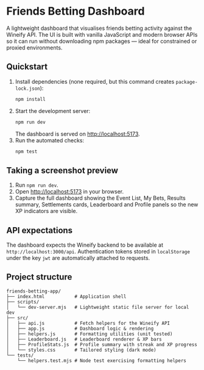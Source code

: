 # Friends Betting Dashboard

A lightweight dashboard that visualises friends betting activity against the Wineify API. The UI is built with vanilla JavaScript and modern browser APIs so it can run without downloading npm packages — ideal for constrained or proxied environments.

## Quickstart

1. Install dependencies (none required, but this command creates `package-lock.json`):
   ```bash
   npm install
   ```
2. Start the development server:
   ```bash
   npm run dev
   ```
   The dashboard is served on [http://localhost:5173](http://localhost:5173).
3. Run the automated checks:
   ```bash
   npm test
   ```

## Taking a screenshot preview

1. Run `npm run dev`.
2. Open [http://localhost:5173](http://localhost:5173) in your browser.
3. Capture the full dashboard showing the Event List, My Bets, Results summary, Settlements cards, Leaderboard and Profile panels so the new XP indicators are visible.

## API expectations

The dashboard expects the Wineify backend to be available at `http://localhost:3000/api`. Authentication tokens stored in `localStorage` under the key `jwt` are automatically attached to requests.

## Project structure

```
friends-betting-app/
├── index.html           # Application shell
├── scripts/
│   └── dev-server.mjs   # Lightweight static file server for local dev
├── src/
│   ├── api.js           # Fetch helpers for the Wineify API
│   ├── app.js           # Dashboard logic & rendering
│   ├── helpers.js       # Formatting utilities (unit tested)
│   ├── Leaderboard.js   # Leaderboard renderer & XP bars
│   ├── ProfileStats.js  # Profile summary with streak and XP progress
│   └── styles.css       # Tailored styling (dark mode)
└── tests/
    └── helpers.test.mjs # Node test exercising formatting helpers
```


